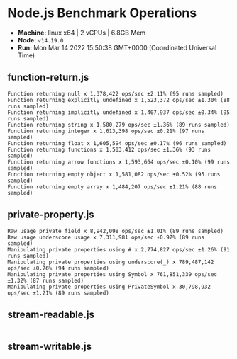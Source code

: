 # Node.js Benchmark Operations

* __Machine:__ linux x64 | 2 vCPUs | 6.8GB Mem
* __Node:__ `v14.19.0`
* __Run:__ Mon Mar 14 2022 15:50:38 GMT+0000 (Coordinated Universal Time)

## function-return.js
```
Function returning null x 1,378,422 ops/sec ±2.11% (95 runs sampled)
Function returning explicitly undefined x 1,523,372 ops/sec ±1.30% (88 runs sampled)
Function returning implicitly undefined x 1,407,937 ops/sec ±0.34% (95 runs sampled)
Function returning string x 1,500,279 ops/sec ±1.36% (89 runs sampled)
Function returning integer x 1,613,398 ops/sec ±0.21% (97 runs sampled)
Function returning float x 1,605,594 ops/sec ±0.17% (96 runs sampled)
Function returning functions x 1,503,412 ops/sec ±1.36% (93 runs sampled)
Function returning arrow functions x 1,593,664 ops/sec ±0.10% (99 runs sampled)
Function returning empty object x 1,581,082 ops/sec ±0.52% (95 runs sampled)
Function returning empty array x 1,484,207 ops/sec ±1.21% (88 runs sampled)
```
## private-property.js
```
Raw usage private field x 8,942,098 ops/sec ±1.01% (89 runs sampled)
Raw usage underscore usage x 7,311,981 ops/sec ±0.97% (89 runs sampled)
Manipulating private properties using # x 2,774,827 ops/sec ±1.26% (91 runs sampled)
Manipulating private properties using underscore(_) x 789,487,142 ops/sec ±0.76% (94 runs sampled)
Manipulating private properties using Symbol x 761,851,339 ops/sec ±1.32% (87 runs sampled)
Manipulating private properties using PrivateSymbol x 30,798,932 ops/sec ±1.21% (89 runs sampled)
```
## stream-readable.js
```
```
## stream-writable.js
```
```
